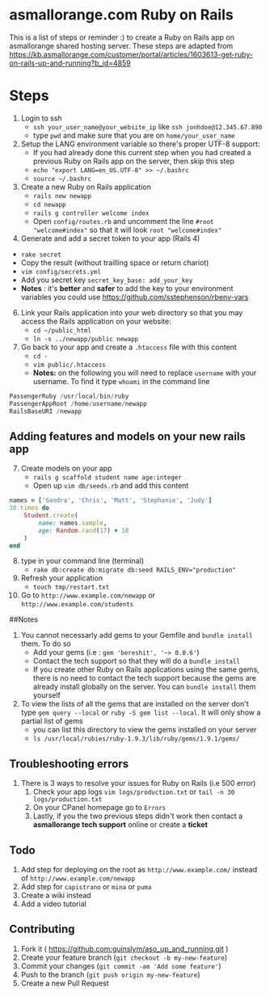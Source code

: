 # asmallorange.com Ruby on Rails
This is a list of steps or reminder :) to create a Ruby on Rails app on asmallorange shared hosting server. These steps are adapted from https://kb.asmallorange.com/customer/portal/articles/1603613-get-ruby-on-rails-up-and-running?b_id=4859


# Steps

1.	Login to ssh
	*	`ssh your_user_name@your_website_ip` like `ssh jonhdoe@12.345.67.890`
	* type `pwd` and make sure that you are on `home/your_user_name`
2.  Setup the LANG environment variable so there's proper UTF-8 support:
	* If you had already done this current step when you had created a previous Ruby on Rails app on the server, then skip this step
	*	`echo "export LANG=en_US.UTF-8" >> ~/.bashrc`
	*	`source ~/.bashrc`
4. 	Create a new Ruby on Rails application
	*	`rails new newapp`
	*	`cd newapp`
	*	`rails g controller welcome index`
	*	Open `config/routes.rb` and uncomment the line `#root "welcome#index"` so that it will look `root "welcome#index"`
5. 	Generate and add a secret token to your app (Rails 4)
  *	`rake secret`
  *	Copy the result (without trailling space or return chariot)
  *	`vim config/secrets.yml`
  *	Add you secret key `secret_key_base: add_your_key`
  *	**Notes** : it's **better** and **safer** to add the key to your environment variables you could use https://github.com/sstephenson/rbenv-vars
6.  Link your Rails application into your web directory so that you may access the Rails application on your website:
	*	`cd ~/public_html`
	*	`ln -s ../newapp/public newapp`
7. 	Go back to your app and create a `.htaccess` file with this content
	*	`cd -`
	* `vim public/.htaccess`
	* **Notes:** on the following you will need to replace `username` with your username. To find it type `whoami` in the command line
```php
PassengerRuby /usr/local/bin/ruby
PassengerAppRoot /home/username/newapp
RailsBaseURI /newapp
```

## Adding features and models on your new rails app

7. 	Create models on your app
	*	`rails g scaffold student name age:integer`
	*	Open up `vim db/seeds.rb` and add this content
```ruby
names = ['Sandra', 'Chris', 'Matt', 'Stephanie', 'Judy']
30.times do 
	Student.create(
		name: names.sample,
		age: Random.rand(17) + 18
	)
end
```
8.	type in your command line (terminal) 
	*	`rake db:create db:migrate db:seed RAILS_ENV="production"`
9. 	Refresh your application 
	*	`touch tmp/restart.txt`
10. Go to  `http://www.example.com/newapp` or `http://www.example.com/students` 

##Notes
1.  You cannot necessarly add gems to your Gemfile and `bundle install` them. To do so 
	*	Add your gems (i.e : `gem 'bereshit', '~> 0.0.6'`)
	* Contact the tech support so that they will do a `bundle install`
	* If you create other Ruby on Rails applications using the same gems, there is no need to contact the tech support because the gems are already install globally on the server. You can `bundle install` them yourself
2. 	To view the lists of all the gems that are installed on the server don't type `gem query --local` or `ruby -S gem list --local`. It will only show a partial list of gems
	* you can list this directory to view the gems installed on your server
	* `ls /usr/local/rubies/ruby-1.9.3/lib/ruby/gems/1.9.1/gems/`

## Troubleshooting errors
1. 	There is 3 ways to resolve your issues for Ruby on Rails (i.e 500 error)
	1. 	Check your app logs `vim logs/production.txt` or `tail -n 30 logs/production.txt`
	2. 	On your CPanel homepage go to `Errors`
	3.  Lastly, if you the two previous steps didn't work then contact a **asmallorange tech support** online or create a **ticket**

## Todo
1. Add step for deploying on the root as `http://www.example.com/` instead of `http://www.example.com/newapp`
2. Add step for `capistrano` or `mina` or `puma`
3. Create a wiki instead
4. Add a video tutorial

## Contributing

1. Fork it ( https://github.com:guinslym/aso_up_and_running.git )
2. Create your feature branch (`git checkout -b my-new-feature`)
3. Commit your changes (`git commit -am 'Add some feature'`)
4. Push to the branch (`git push origin my-new-feature`)
5. Create a new Pull Request

